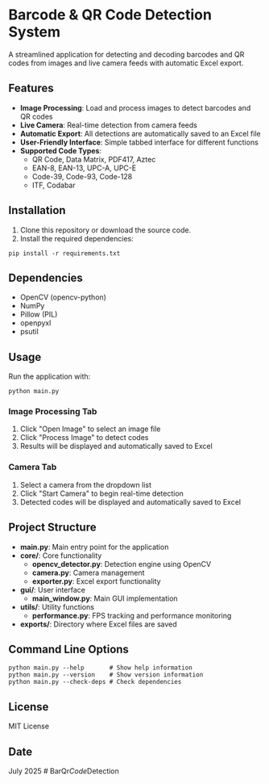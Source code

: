 # Barcode & QR Code Detection System

A streamlined application for detecting and decoding barcodes and QR codes from images and live camera feeds with automatic Excel export.

## Features

- **Image Processing**: Load and process images to detect barcodes and QR codes
- **Live Camera**: Real-time detection from camera feeds
- **Automatic Export**: All detections are automatically saved to an Excel file
- **User-Friendly Interface**: Simple tabbed interface for different functions
- **Supported Code Types**: 
  - QR Code, Data Matrix, PDF417, Aztec
  - EAN-8, EAN-13, UPC-A, UPC-E
  - Code-39, Code-93, Code-128
  - ITF, Codabar

## Installation

1. Clone this repository or download the source code.
2. Install the required dependencies:
```
pip install -r requirements.txt
```

## Dependencies

- OpenCV (opencv-python)
- NumPy
- Pillow (PIL)
- openpyxl
- psutil

## Usage

Run the application with:
```
python main.py
```

### Image Processing Tab

1. Click "Open Image" to select an image file
2. Click "Process Image" to detect codes
3. Results will be displayed and automatically saved to Excel

### Camera Tab

1. Select a camera from the dropdown list
2. Click "Start Camera" to begin real-time detection
3. Detected codes will be displayed and automatically saved to Excel

## Project Structure

- **main.py**: Main entry point for the application
- **core/**: Core functionality
  - **opencv_detector.py**: Detection engine using OpenCV
  - **camera.py**: Camera management
  - **exporter.py**: Excel export functionality
- **gui/**: User interface
  - **main_window.py**: Main GUI implementation
- **utils/**: Utility functions
  - **performance.py**: FPS tracking and performance monitoring
- **exports/**: Directory where Excel files are saved

## Command Line Options

```
python main.py --help       # Show help information
python main.py --version    # Show version information
python main.py --check-deps # Check dependencies
```

## License

MIT License

## Date

July 2025
#   B a r _ _ Q r _ C o d e _ D e t e c t i o n  
 